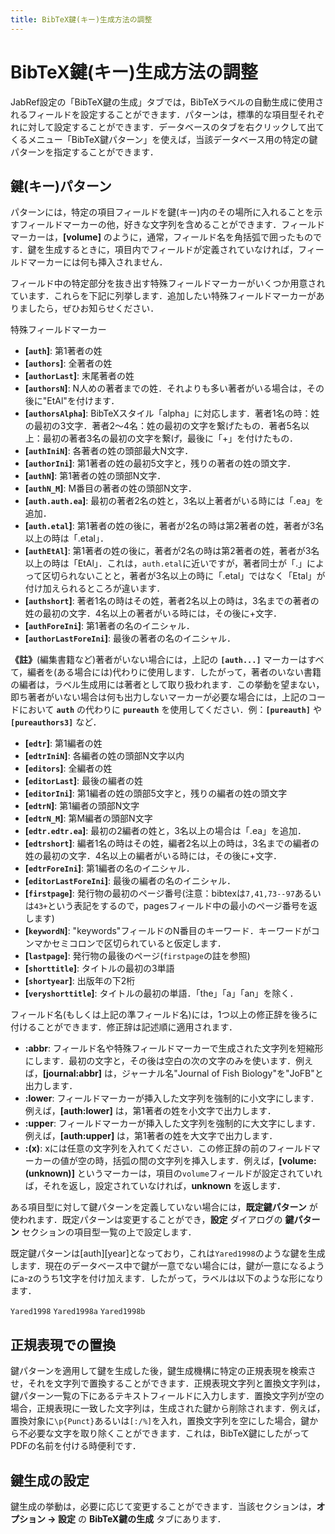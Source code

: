 ```yaml
---
title: BibTeX鍵(キー)生成方法の調整
---
```


# BibTeX鍵(キー)生成方法の調整

JabRef設定の「BibTeX鍵の生成」タブでは，BibTeXラベルの自動生成に使用されるフィールドを設定することができます．パターンは，標準的な項目型それぞれに対して設定することができます．データベースのタブを右クリックして出てくるメニュー「BibTeX鍵パターン」を使えば，当該データベース用の特定の鍵パターンを指定することができます．

## 鍵(キー)パターン

パターンには，特定の項目フィールドを鍵(キー)内のその場所に入れることを示すフィールドマーカーの他，好きな文字列を含めることができます．フィールドマーカーは，**\[volume\]** のように，通常，フィールド名を角括弧で囲ったものです．鍵を生成するときに，項目内でフィールドが定義されていなければ，フィールドマーカーには何も挿入されません．

フィールド中の特定部分を抜き出す特殊フィールドマーカーがいくつか用意されています．これらを下記に列挙します．追加したい特殊フィールドマーカーがありましたら，ぜひお知らせください．

特殊フィールドマーカー

-   **\[`auth`\]**: 第1著者の姓
-   **\[`authors`\]**: 全著者の姓
-   **\[`authorLast`\]**: 末尾著者の姓
-   **\[`authorsN`\]**: N人めの著者までの姓．それよりも多い著者がいる場合は，その後に"EtAl"を付けます．
-   **\[`authorsAlpha`\]**: BibTeXスタイル「alpha」に対応します．著者1名の時：姓の最初の3文字．著者2〜4名：姓の最初の文字を繋げたもの．著者5名以上：最初の著者3名の最初の文字を繋げ，最後に「+」を付けたもの．
-   **\[`authIniN`\]**: 各著者の姓の頭部最大N文字．
-   **\[`authorIni`\]**: 第1著者の姓の最初5文字と，残りの著者の姓の頭文字．
-   **\[`authN`\]**: 第1著者の姓の頭部N文字．
-   **\[`authN_M`\]**: M番目の著者の姓の頭部N文字．
-   **\[`auth.auth.ea`\]**: 最初の著者2名の姓と，3名以上著者がいる時には「.ea」を追加．
-   **\[`auth.etal`\]**: 第1著者の姓の後に，著者が2名の時は第2著者の姓，著者が3名以上の時は「.etal」．
-   **\[`authEtAl`\]**: 第1著者の姓の後に，著者が2名の時は第2著者の姓，著者が3名以上の時は「EtAl」．これは，`auth.etal`に近いですが，著者同士が「.」によって区切られないことと，著者が3名以上の時に「.etal」ではなく「Etal」が付け加えられるところが違います．
-   **\[`authshort`\]**: 著者1名の時はその姓，著者2名以上の時は，3名までの著者の姓の最初の文字．4名以上の著者がいる時には，その後に+文字．
-   **\[`authForeIni`\]**: 第1著者の名のイニシャル．
-   **\[`authorLastForeIni`\]**: 最後の著者の名のイニシャル．

**《註》**(編集書籍など)著者がいない場合には，上記の **`[auth...]`** マーカーはすべて，編者を(ある場合には)代わりに使用します．したがって，著者のいない書籍の編者は，ラベル生成用には著者として取り扱われます．この挙動を望まない，即ち著者がいない場合は何も出力しないマーカーが必要な場合には，上記のコードにおいて **`auth`** の代わりに **`pureauth`** を使用してください．例：**`[pureauth]`** や **`[pureauthors3]`** など．

-   **\[`edtr`\]**: 第1編者の姓
-   **\[`edtrIniN`\]**: 各編者の姓の頭部N文字以内
-   **\[`editors`\]**: 全編者の姓
-   **\[`editorLast`\]**: 最後の編者の姓
-   **\[`editorIni`\]**: 第1編者の姓の頭部5文字と，残りの編者の姓の頭文字
-   **\[`edtrN`\]**: 第1編者の頭部N文字
-   **\[`edtrN_M`\]**: 第M編者の頭部N文字
-   **\[`edtr.edtr.ea`\]**: 最初の2編者の姓と，3名以上の場合は「.ea」を追加．
-   **\[`edtrshort`\]**: 編者1名の時はその姓，編者2名以上の時は，3名までの編者の姓の最初の文字．4名以上の編者がいる時には，その後に+文字．
-   **\[`edtrForeIni`\]**: 第1編者の名のイニシャル．
-   **\[`editorLastForeIni`\]**: 最後の編者の名のイニシャル．
-   **\[`firstpage`\]**: 発行物の最初のページ番号(注意：bibtexは`7,41,73--97`あるいは`43+`という表記をするので，pagesフィールド中の最小のページ番号を返します)
-   **\[`keywordN`\]**: "keywords"フィールドのN番目のキーワード．キーワードがコンマかセミコロンで区切られていると仮定します．
-   **\[`lastpage`\]**: 発行物の最後のページ(`firstpage`の註を参照)
-   **\[`shorttitle`\]**: タイトルの最初の3単語
-   **\[`shortyear`\]**: 出版年の下2桁
-   **\[`veryshorttitle`\]**: タイトルの最初の単語．「the」「a」「an」を除く．

フィールド名(もしくは上記の準フィールド名)には，1つ以上の修正辞を後ろに付けることができます．修正辞は記述順に適用されます．

-   **:abbr**: フィールド名や特殊フィールドマーカーで生成された文字列を短縮形にします．最初の文字と，その後は空白の次の文字のみを使います．例えば，**\[journal:abbr\]** は，ジャーナル名"Journal of Fish Biology"を"JoFB"と出力します．
-   **:lower**: フィールドマーカーが挿入した文字列を強制的に小文字にします．例えば，**\[auth:lower\]** は，第1著者の姓を小文字で出力します．
-   **:upper**: フィールドマーカーが挿入した文字列を強制的に大文字にします．例えば，**\[auth:upper\]** は，第1著者の姓を大文字で出力します．
-   **:(x)**: xには任意の文字列を入れてください．この修正辞の前のフィールドマーカーの値が空の時，括弧の間の文字列を挿入します．例えば，**\[volume:(unknown)\]** というマーカーは，項目の`volume`フィールドが設定されていれば，それを返し，設定されていなければ，**unknown** を返します．

ある項目型に対して鍵パターンを定義していない場合には，**既定鍵パターン** が使われます．既定パターンは変更することができ，**設定** ダイアログの **鍵パターン** セクションの項目型一覧の上で設定します．

既定鍵パターンは\[auth\]\[year\]となっており，これは`Yared1998`のような鍵を生成します．現在のデータベース中で鍵が一意でない場合には，鍵が一意になるようにa-zのうち1文字を付け加えます．したがって，ラベルは以下のような形になります．

`Yared1998`
`Yared1998a`
`Yared1998b`

## 正規表現での置換

鍵パターンを適用して鍵を生成した後，鍵生成機構に特定の正規表現を検索させ，それを文字列で置換することができます．正規表現文字列と置換文字列は，鍵パターン一覧の下にあるテキストフィールドに入力します．置換文字列が空の場合，正規表現に一致した文字列は，生成された鍵から削除されます．例えば，置換対象に`\p{Punct}`あるいは`[:/%]`を入れ，置換文字列を空にした場合，鍵から不必要な文字を取り除くことができます．これは，BibTeX鍵にしたがってPDFの名前を付ける時便利です．

## 鍵生成の設定

鍵生成の挙動は，必要に応じて変更することができます．当該セクションは，**オプション → 設定** の **BibTeX鍵の生成** タブにあります．
